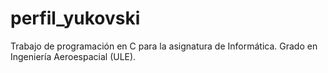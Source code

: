 # perfil_yukovski
Trabajo de programación en C para la asignatura de Informática. Grado en Ingeniería Aeroespacial (ULE).

